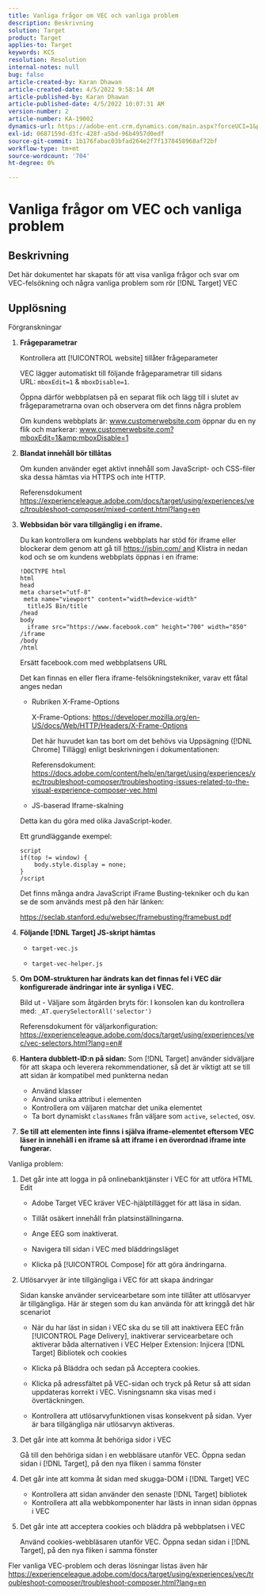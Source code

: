 ```yaml
---
title: Vanliga frågor om VEC och vanliga problem
description: Beskrivning
solution: Target
product: Target
applies-to: Target
keywords: KCS
resolution: Resolution
internal-notes: null
bug: false
article-created-by: Karan Dhawan
article-created-date: 4/5/2022 9:58:14 AM
article-published-by: Karan Dhawan
article-published-date: 4/5/2022 10:07:31 AM
version-number: 2
article-number: KA-19002
dynamics-url: https://adobe-ent.crm.dynamics.com/main.aspx?forceUCI=1&pagetype=entityrecord&etn=knowledgearticle&id=d85d96e3-c6b4-ec11-983f-000d3a5d0d73
exl-id: 0687159d-d3fc-428f-a5bd-96b4957d0edf
source-git-commit: 1b176fabac03bfad264e2f7f1378458968af72bf
workflow-type: tm+mt
source-wordcount: '704'
ht-degree: 0%

---
```


# Vanliga frågor om VEC och vanliga problem

## Beskrivning

Det här dokumentet har skapats för att visa vanliga frågor och svar om VEC-felsökning och några vanliga problem som rör [!DNL Target] VEC

## Upplösning

Förgranskningar

1. <b>Frågeparametrar</b>

   Kontrollera att [!UICONTROL website] tillåter frågeparameter

   VEC lägger automatiskt till följande frågeparametrar till sidans URL: `mboxEdit=1` &amp; `mboxDisable=1`.

   Öppna därför webbplatsen på en separat flik och lägg till i slutet av frågeparametrarna ovan och observera om det finns några problem

   Om kundens webbplats är: www.customerwebsite.com öppnar du en ny flik och markerar: www.customerwebsite.com?mboxEdit=1&amp;mboxDisable=1

1. <b>Blandat innehåll bör tillåtas</b>

   Om kunden använder eget aktivt innehåll som JavaScript- och CSS-filer ska dessa hämtas via HTTPS och inte HTTP.

   Referensdokument https://experienceleague.adobe.com/docs/target/using/experiences/vec/troubleshoot-composer/mixed-content.html?lang=en

1. <b>Webbsidan bör vara tillgänglig i en iframe.</b>

   Du kan kontrollera om kundens webbplats har stöd för iframe eller blockerar dem genom att gå till https://jsbin.com/ and Klistra in nedan kod och se om kundens webbplats öppnas i en iframe:

   ```
   !DOCTYPE html
   html
   head
   meta charset="utf-8"
    meta name="viewport" content="width=device-width"
     titleJS Bin/title
   /head
   body
     iframe src="https://www.facebook.com" height="700" width="850" /iframe
   /body
   /html
   ```

   Ersätt facebook.com med webbplatsens URL

   Det kan finnas en eller flera iframe-felsökningstekniker, varav ett fåtal anges nedan

   - Rubriken X-Frame-Options

      X-Frame-Options: https://developer.mozilla.org/en-US/docs/Web/HTTP/Headers/X-Frame-Options

      Det här huvudet kan tas bort om det behövs via Uppsägning ([!DNL Chrome] Tillägg) enligt beskrivningen i dokumentationen: 

      Referensdokument: https://docs.adobe.com/content/help/en/target/using/experiences/vec/troubleshoot-composer/troubleshooting-issues-related-to-the-visual-experience-composer-vec.html

   - JS-baserad Iframe-skalning

   Detta kan du göra med olika JavaScript-koder.

   Ett grundläggande exempel:

   ```
   script
   if(top != window) {
       body.style.display = none;
   }
   /script
   ```

   Det finns många andra JavaScript iFrame Busting-tekniker och du kan se de som används mest på den här länken:

   https://seclab.stanford.edu/websec/framebusting/framebust.pdf

1. <b>Följande [!DNL Target] JS-skript hämtas</b>

   - `target-vec.js`

   - `target-vec-helper.js`

1. <b>Om DOM-strukturen har ändrats kan det finnas fel i VEC där konfigurerade ändringar inte är synliga i VEC.</b>

   Bild ut - Väljare som åtgärden bryts för: I konsolen kan du kontrollera med: `_AT.querySelectorAll('selector')`

   Referensdokument för väljarkonfiguration: https://experienceleague.adobe.com/docs/target/using/experiences/vec/vec-selectors.html?lang=en#

1. <b>Hantera dubblett-ID:n på sidan:</b> Som [!DNL Target] använder sidväljare för att skapa och leverera rekommendationer, så det är viktigt att se till att sidan är kompatibel med punkterna nedan

   - Använd klasser
   - Använd unika attribut i elementen
   - Kontrollera om väljaren matchar det unika elementet
   - Ta bort dynamiskt `classNames` från väljare som `active`, `selected`, osv.

1. <b>Se till att elementen inte finns i själva iframe-elementet eftersom VEC läser in innehåll i en iframe så att iframe i en överordnad iframe inte fungerar.</b>

Vanliga problem:

1. Det går inte att logga in på onlinebanktjänster i VEC för att utföra HTML Edit

   - Adobe Target VEC kräver VEC-hjälptillägget för att läsa in sidan.

   - Tillåt osäkert innehåll från platsinställningarna.

   - Ange EEG som inaktiverat.

   - Navigera till sidan i VEC med bläddringsläget

   - Klicka på [!UICONTROL Compose] för att göra ändringarna.


1. Utlösarvyer är inte tillgängliga i VEC för att skapa ändringar

   Sidan kanske använder servicearbetare som inte tillåter att utlösarvyer är tillgängliga. Här är stegen som du kan använda för att kringgå det här scenariot

   - När du har läst in sidan i VEC ska du se till att inaktivera EEC från [!UICONTROL Page Delivery], inaktiverar servicearbetare och aktiverar båda alternativen i VEC Helper Extension: Injicera [!DNL Target] Bibliotek och cookies

   - Klicka på Bläddra och sedan på Acceptera cookies.

   - Klicka på adressfältet på VEC-sidan och tryck på Retur så att sidan uppdateras korrekt i VEC. Visningsnamn ska visas med i övertäckningen.

   - Kontrollera att utlösarvyfunktionen visas konsekvent på sidan. Vyer är bara tillgängliga när utlösarvyn aktiveras.



1. Det går inte att komma åt behöriga sidor i VEC

   Gå till den behöriga sidan i en webbläsare utanför VEC. Öppna sedan sidan i [!DNL Target], på den nya fliken i samma fönster 

1. Det går inte att komma åt sidan med skugga-DOM i [!DNL Target] VEC

   - Kontrollera att sidan använder den senaste [!DNL Target] bibliotek
   - Kontrollera att alla webbkomponenter har lästs in innan sidan öppnas i VEC

1. Det går inte att acceptera cookies och bläddra på webbplatsen i VEC

   Använd cookies-webbläsaren utanför VEC. Öppna sedan sidan i [!DNL Target], på den nya fliken i samma fönster 

Fler vanliga VEC-problem och deras lösningar listas även här https://experienceleague.adobe.com/docs/target/using/experiences/vec/troubleshoot-composer/troubleshoot-composer.html?lang=en
